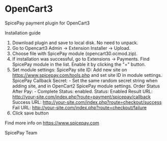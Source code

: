 # OpenCart3
SpicePay payment plugin for OpenCart3

Installation guide

1.	Download plugin and save to local disk. No need to unpack.
2.	Go to Opencart3 Admin -> Extension Installer -> Upload.
3.	Choose file with SpicePay module (opencart30.ocmod.zip). 
4.	If installation was successful, go to Extensions -> Payments. Find SpicePay module in the list. Enable it by clicking the "+" button.
5.	Set module settings:
SpicePay site ID: Add new site on https://www.spicepay.com/tools.php and set site ID in module settings.
SpicePay Callback Secret: - Set the same random secret string when adding site, and in OpenCart2 SpicePay module settings.
Order Status After Pay: - Complete Status: enabled.
Status: Enabled
Result URL: http://your-site.com/index.php?route=payment/spicepay/callback
Success URL: http://your-site.com/index.php?route=checkout/success
Fail URL: http://your-site.com/index.php?route=checkout/failure
6.  Click save button

Find more info on https://www.spicepay.com

SpicePay Team
